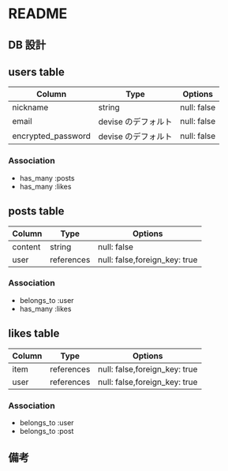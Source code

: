 # README

## DB 設計

## users table

| Column             | Type                | Options                      |
| ------------------ | ------------------- | ---------------------------- |
| nickname           | string              | null: false                  |
| email              | devise のデフォルト   | null: false                  |
| encrypted_password | devise のデフォルト   | null: false                  |

### Association

* has_many :posts
* has_many :likes

## posts table

| Column              | Type               | Options                       |
| ------------------- | ------------------ | ----------------------------- |
| content             | string             | null: false                   |
| user                | references         | null: false,foreign_key: true |

### Association

* belongs_to :user
* has_many :likes

## likes table

| Column              | Type               | Options                       |
| ------------------- | ------------------ | ----------------------------- |
| item                | references         | null: false,foreign_key: true |
| user                | references         | null: false,foreign_key: true |

### Association

* belongs_to :user
* belongs_to :post

## 備考
